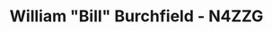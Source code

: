 ---
title: William "Bill" Burchfield - N4ZZG
description: Vice President
# email_hash: 7ed137bc74aa906a562434ca1f8ea515
images:
- headshot.png
socials:
  # github: jbouse
  email: n4zzg@osceolacountyares.org
---